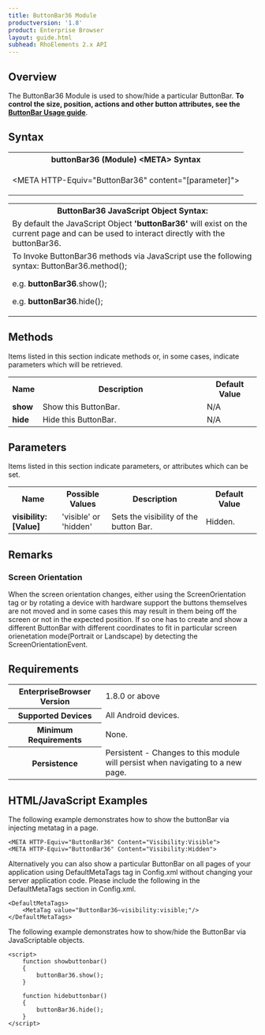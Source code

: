 ```yaml
---
title: ButtonBar36 Module
productversion: '1.8'
product: Enterprise Browser
layout: guide.html
subhead: RhoElements 2.x API
---
```


## Overview

The ButtonBar36 Module is used to show/hide a particular ButtonBar. **To control the size, position, actions and other button attributes, see the [ButtonBar Usage guide](../../../../guide/customize)**.


## Syntax

<table class="re-table"><tr><th class="tableHeading">buttonBar36 (Module) &lt;META&gt; Syntax
</th></tr><tr><td class="clsSyntaxCells clsOddRow"><p>&lt;META HTTP-Equiv="ButtonBar36" content="[parameter]"&gt;</p></td></tr></table>
<table class="re-table"><tr><th class="tableHeading">ButtonBar36 JavaScript Object Syntax:</th></tr><tr><td class="clsSyntaxCells clsOddRow">
By default the JavaScript Object <b>'buttonBar36'</b> will exist on the current page and can be used to interact directly with the buttonBar36.
</td></tr><tr><td class="clsSyntaxCells clsEvenRow">
To Invoke ButtonBar36 methods via JavaScript use the following syntax: ButtonBar36.method();
<P />e.g. <b>buttonBar36</b>.show();
<P />e.g. <b>buttonBar36</b>.hide();
</td></tr></table>

## Methods

Items listed in this section indicate methods or, in some cases, indicate parameters which will be retrieved.

<table class="re-table"><col width="10%" /><col width="68%" /><col width="22%" /><tr><th class="tableHeading">Name</th><th class="tableHeading">Description</th><th class="tableHeading">Default Value</th></tr><tr><td class="clsSyntaxCells clsOddRow"><b>show</b></td><td class="clsSyntaxCells clsOddRow">Show this ButtonBar.</td><td class="clsSyntaxCells clsOddRow">N/A</td></tr><tr><td class="clsSyntaxCells clsOddRow"><b>hide</b></td><td class="clsSyntaxCells clsOddRow">Hide this ButtonBar.</td><td class="clsSyntaxCells clsOddRow">N/A</td></tr></table>


## Parameters

Items listed in this section indicate parameters, or attributes which can be set.
<table class="re-table"><col width="20%" /><col width="20%" /><col width="38%" /><col width="22%" /><tr><th class="tableHeading">Name</th><th class="tableHeading">Possible Values</th><th class="tableHeading">Description</th><th class="tableHeading">Default Value</th></tr><tr><td class="clsSyntaxCells clsOddRow"><b>visibility:[Value]
</b></td><td class="clsSyntaxCells clsOddRow">'visible' or 'hidden'</td><td class="clsSyntaxCells clsOddRow">Sets the visibility of the button Bar.</td><td class="clsSyntaxCells clsOddRow">Hidden.</td></tr></table>	


## Remarks

### Screen Orientation

When the screen orientation changes, either using the ScreenOrientation tag or by rotating a device with hardware support the buttons themselves are not moved and in some cases this may result in them being off the screen or not in the expected position. If so one has to create and show a different ButtonBar with different coordinates to fit in particular screen orienetation mode(Portrait or Landscape) by detecting the ScreenOrientationEvent.


## Requirements

<table class="re-table"><tr><th class="tableHeading">EnterpriseBrowser Version</th><td class="clsSyntaxCell clsEvenRow">1.8.0 or above
</td></tr><tr><th class="tableHeading">Supported Devices</th><td class="clsSyntaxCell clsOddRow">All Android devices.</td></tr><tr><th class="tableHeading">Minimum Requirements</th><td class="clsSyntaxCell clsOddRow">None.</td></tr><tr><th class="tableHeading">Persistence</th><td class="clsSyntaxCell clsEvenRow">Persistent - Changes to this module will persist when navigating to a new page.</td></tr></table>


## HTML/JavaScript Examples

The following example demonstrates how to show the buttonBar via injecting metatag in a page.

	<META HTTP-Equiv="ButtonBar36" Content="Visibility:Visible">
	<META HTTP-Equiv="ButtonBar36" Content="Visibility:Hidden">
	
Alternatively you can also show a particular ButtonBar on all pages of your application using DefaultMetaTags tag in Config.xml without changing your server application code. Please include the following in the DefaultMetaTags section in Config.xml.

	<DefaultMetaTags>
		<MetaTag value="ButtonBar36~visibility:visible;"/>
	</DefaultMetaTags>
	
The following example demonstrates how to show/hide the ButtonBar via JavaScriptable objects.

	<script>
		function showbuttonbar()
		{
			buttonBar36.show();
		}

		function hidebuttonbar()
		{
			buttonBar36.hide();
		}
	</script>




